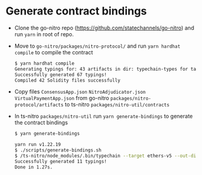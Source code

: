 # Generate contract bindings

* Clone the go-nitro repo (<https://github.com/statechannels/go-nitro>) and run `yarn` in root of repo.

* Move to `go-nitro/packages/nitro-protocol/` and run `yarn hardhat compile` to compile the contract

  ```bash
  $ yarn hardhat compile
  Generating typings for: 43 artifacts in dir: typechain-types for target: ethers-v5
  Successfully generated 67 typings!
  Compiled 42 Solidity files successfully
  ```

* Copy files `ConsensusApp.json` `NitroAdjudicator.json` `VirtualPaymentApp.json` from go-nitro `packages/nitro-protocol/artifacts` to ts-nitro `packages/nitro-util/contracts`

* In ts-nitro `packages/nitro-util` run `yarn generate-bindings` to generate the contract bindings

  ```bash
  $ yarn generate-bindings

  yarn run v1.22.19
  $ ./scripts/generate-bindings.sh
  $ /ts-nitro/node_modules/.bin/typechain --target ethers-v5 --out-dir ./src/contract-bindings ./contracts/NitroAdjudicator.json ./contracts/ConsensusApp.json ./contracts/VirtualPaymentApp.json ./contracts/Token.json
  Successfully generated 11 typings!
  Done in 1.27s.
  ```
